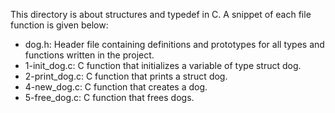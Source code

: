 This directory is about structures and typedef in C.
A snippet of each file function is given below:
- dog.h: Header file containing definitions and prototypes for all types and
  functions written in the project.
- 1-init_dog.c: C function that initializes a variable of type struct dog.
- 2-print_dog.c: C function that prints a struct dog.
- 4-new_dog.c: C function that creates a dog.
- 5-free_dog.c: C function that frees dogs.
